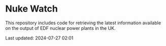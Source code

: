 # Nuke Watch

This repository includes code for retrieving the latest information available on the output of EDF nuclear power plants in the UK.

Last updated: 2024-07-27 02:01